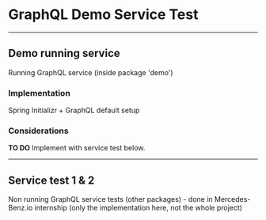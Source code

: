 # GraphQL Demo Service Test

** **

## Demo running service

Running GraphQL service (inside package 'demo')

### Implementation

Spring Initializr + GraphQL default setup

### Considerations

**TO DO** Implement with service test below.

** **

## Service test 1 & 2

Non running GraphQL service tests (other packages) - done in Mercedes-Benz.io internship (only the implementation here, not the whole project)


